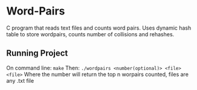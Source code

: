 # Word-Pairs
C program that reads text files and counts word pairs. Uses dynamic hash table to store wordpairs, counts number of collisions and rehashes.

## Running Project

On command line: ```make```
Then: ```./wordpairs <number(optional)> <file> <file>```
Where the number will return the top n worpairs counted, files are any .txt file
